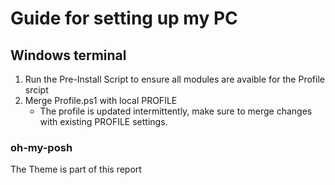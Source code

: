 # Guide for setting up my PC 

## Windows terminal

1. Run the Pre-Install Script to ensure all modules are avaible for the Profile srcipt
2. Merge Profile.ps1 with local PROFILE 
    - The profile is updated intermittently, make sure to merge changes with existing PROFILE settings.


### oh-my-posh

The Theme is part of this report


